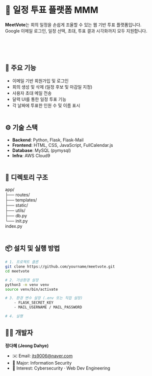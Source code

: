 # 📅 일정 투표 플랫폼 MMM

**MeetVote**는 회의 일정을 손쉽게 조율할 수 있는 웹 기반 투표 플랫폼입니다.  
Google 이메일 로그인, 일정 선택, 초대, 투표 결과 시각화까지 모두 지원합니다.


<br><br><br>
## 🚀 주요 기능

- 이메일 기반 회원가입 및 로그인
- 회의 생성 및 삭제 (일정 후보 및 마감일 지정)
- 사용자 초대 메일 전송
- 달력 UI를 통한 일정 투표 기능
- 각 날짜에 투표한 인원 수 및 이름 표시
<br><br>


## ⚙️ 기술 스택

- **Backend**: Python, Flask, Flask-Mail
- **Frontend**: HTML, CSS, JavaScript, FullCalendar.js
- **Database**: MySQL (pymysql)
- **Infra**: AWS Cloud9
<br><br>


## 📁 디렉토리 구조
app/<br>
├── routes/<br>
├── templates/<br>
├── static/<br>
├── utils/<br>
├── db.py<br>
└── init.py<br>
index.py<br><br>



## 📦 설치 및 실행 방법

```bash
# 1. 프로젝트 클론
git clone https://github.com/yourname/meetvote.git
cd meetvote

# 2. 가상환경 설정
python3 -m venv venv
source venv/bin/activate

# 3. 환경 변수 설정 (.env 또는 직접 설정)
    - FLASK_SECRET_KEY
    - MAIL_USERNAME / MAIL_PASSWORD

# 4. 실행
```


## 👩‍💻 개발자

**정다혜 (Jeong Dahye)**  
- ✉️ Email: jts9006@naver.com
- 🏫 Major: Information Security
- 🌱 Interest: Cybersecurity · Web Dev Engineering

